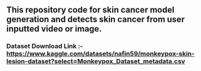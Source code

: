 ## This repository code for skin cancer model generation and detects skin cancer from user inputted video or image.

### Dataset Download Link :- https://www.kaggle.com/datasets/nafin59/monkeypox-skin-lesion-dataset?select=Monkeypox_Dataset_metadata.csv